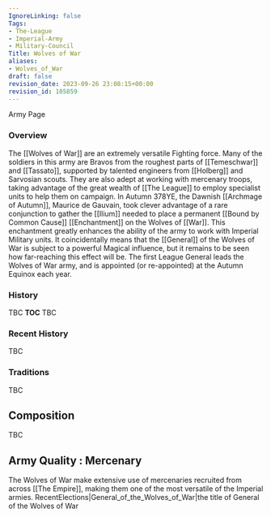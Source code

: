 ```yaml
---
IgnoreLinking: false
Tags:
- The-League
- Imperial-Army
- Military-Council
Title: Wolves of War
aliases:
- Wolves_of_War
draft: false
revision_date: 2023-09-26 23:08:15+00:00
revision_id: 105859
---
```


Army Page
### Overview
The [[Wolves of War]] are an extremely versatile Fighting force. Many of the soldiers in this army are Bravos from the roughest parts of [[Temeschwar]] and [[Tassato]], supported by talented engineers from [[Holberg]] and Sarvosian scouts. They are also adept at working with mercenary troops, taking advantage of the great wealth of [[The League]] to employ specialist units to help them on campaign.
In Autumn 378YE, the Dawnish [[Archmage of Autumn]], Maurice de Gauvain, took clever advantage of a rare conjunction to gather the [[Ilium]] needed to place a permanent [[Bound by Common Cause]] [[Enchantment]] on the Wolves of [[War]]. This enchantment greatly enhances the ability of the army to work with Imperial Military units. It coincidentally means that the [[General]] of the Wolves of War is subject to a powerful Magical influence, but it remains to be seen how far-reaching this effect will be.
The first League General leads the Wolves of War army, and is appointed (or re-appointed) at the Autumn Equinox each year.
### History
TBC
__TOC__
TBC
### Recent History
TBC
### Traditions
TBC
## Composition
TBC
## Army Quality : Mercenary
The Wolves of War make extensive use of mercenaries recruited from across [[The Empire]], making them one of the most versatile of the Imperial armies.
RecentElections|General_of_the_Wolves_of_War|the title of General of the Wolves of War